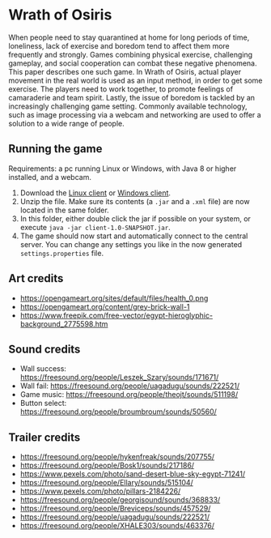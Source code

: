 # Wrath of Osiris
When people need to stay quarantined at home for long periods of time, loneliness, lack of exercise and boredom tend to affect them more frequently and strongly. Games combining physical exercise, challenging gameplay, and social cooperation can combat these negative phenomena. This paper describes one such game. In Wrath of Osiris, actual player movement in the real world is used as an input method, in order to get some exercise. The players need to work together, to promote feelings of camaraderie and team spirit. Lastly, the issue of boredom is tackled by an increasingly challenging game setting. Commonly available technology, such as image processing via a webcam and networking are used to offer a solution to a wide range of people.

## Running the game
Requirements: a pc running Linux or Windows, with Java 8 or higher installed, and a webcam.

1. Download the [Linux client](https://github.com/tudelft-cse-cp-cg-2/wrath-of-osiris/raw/final-release/client-release-linux.zip) or [Windows client](https://github.com/tudelft-cse-cp-cg-2/wrath-of-osiris/raw/final-release/client-release-windows.zip).
2. Unzip the file. Make sure its contents (a `.jar` and a `.xml` file) are now located in the same folder.
3. In this folder, either double click the jar if possible on your system, or execute `java -jar client-1.0-SNAPSHOT.jar`.
4. The game should now start and automatically connect to the central server. You can change any settings you like in the now generated `settings.properties` file.

## Art credits
*  https://opengameart.org/sites/default/files/health_0.png
*  https://opengameart.org/content/grey-brick-wall-1
*  https://www.freepik.com/free-vector/egypt-hieroglyphic-background_2775598.htm

## Sound credits
* Wall success: https://freesound.org/people/Leszek_Szary/sounds/171671/
* Wall fail: https://freesound.org/people/uagadugu/sounds/222521/
* Game music: https://freesound.org/people/theojt/sounds/511198/
* Button select: https://freesound.org/people/broumbroum/sounds/50560/

## Trailer credits
* https://freesound.org/people/hykenfreak/sounds/207755/
* https://freesound.org/people/Bosk1/sounds/217186/
* https://www.pexels.com/photo/sand-desert-blue-sky-egypt-71241/
* https://freesound.org/people/Ellary/sounds/515104/
* https://www.pexels.com/photo/pillars-2184226/
* https://freesound.org/people/georgisound/sounds/368833/
* https://freesound.org/people/Breviceps/sounds/457529/
* https://freesound.org/people/uagadugu/sounds/222521/ 
* https://freesound.org/people/XHALE303/sounds/463376/
